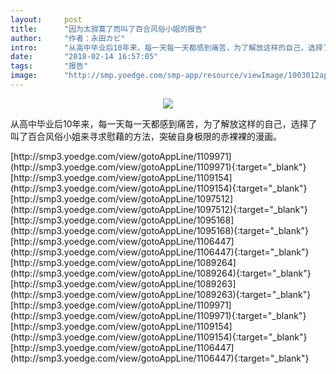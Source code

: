 ```yaml
---
layout:     post
title:      "因为太寂寞了而叫了百合风俗小姐的报告"
author:     "作者：永田カビ"
intro:      "从高中毕业后10年来，每一天每一天都感到痛苦，为了解放这样的自己，选择了叫了百合风俗小姐来寻求慰藉的方法，突破自身极限的赤裸裸的漫画。"
date:       "2018-02-14 16:57:05"
tags:       "报告"
image:      "http://smp.yoedge.com/smp-app/resource/viewImage/1003012appline.png"
---
```

<div style="text-align: center">
<p><img src="http://smp.yoedge.com/smp-app/resource/viewImage/1003012appline.png"/></p>
</div>
<p class="post-meta">
<span>从高中毕业后10年来，每一天每一天都感到痛苦，为了解放这样的自己，选择了叫了百合风俗小姐来寻求慰藉的方法，突破自身极限的赤裸裸的漫画。</span>
</p>
[http://smp3.yoedge.com/view/gotoAppLine/1109971](http://smp3.yoedge.com/view/gotoAppLine/1109971){:target="_blank"}
[http://smp3.yoedge.com/view/gotoAppLine/1109154](http://smp3.yoedge.com/view/gotoAppLine/1109154){:target="_blank"}
[http://smp3.yoedge.com/view/gotoAppLine/1097512](http://smp3.yoedge.com/view/gotoAppLine/1097512){:target="_blank"}
[http://smp3.yoedge.com/view/gotoAppLine/1095168](http://smp3.yoedge.com/view/gotoAppLine/1095168){:target="_blank"}
[http://smp3.yoedge.com/view/gotoAppLine/1106447](http://smp3.yoedge.com/view/gotoAppLine/1106447){:target="_blank"}
[http://smp3.yoedge.com/view/gotoAppLine/1089264](http://smp3.yoedge.com/view/gotoAppLine/1089264){:target="_blank"}
[http://smp3.yoedge.com/view/gotoAppLine/1089263](http://smp3.yoedge.com/view/gotoAppLine/1089263){:target="_blank"}
[http://smp3.yoedge.com/view/gotoAppLine/1109971](http://smp3.yoedge.com/view/gotoAppLine/1109971){:target="_blank"}
[http://smp3.yoedge.com/view/gotoAppLine/1109154](http://smp3.yoedge.com/view/gotoAppLine/1109154){:target="_blank"}
[http://smp3.yoedge.com/view/gotoAppLine/1106447](http://smp3.yoedge.com/view/gotoAppLine/1106447){:target="_blank"}


